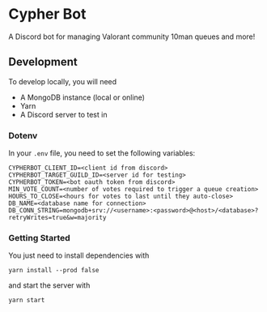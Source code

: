 # Cypher Bot

A Discord bot for managing Valorant community 10man queues and more!

## Development

To develop locally, you will need

- A MongoDB instance (local or online)
- Yarn
- A Discord server to test in

### Dotenv

In your `.env` file, you need to set the following variables:

```
CYPHERBOT_CLIENT_ID=<client id from discord>
CYPHERBOT_TARGET_GUILD_ID=<server id for testing>
CYPHERBOT_TOKEN=<bot oauth token from discord>
MIN_VOTE_COUNT=<number of votes required to trigger a queue creation>
HOURS_TO_CLOSE=<hours for votes to last until they auto-close>
DB_NAME=<database name for connection>
DB_CONN_STRING=mongodb+srv://<username>:<password>@<host>/<database>?retryWrites=true&w=majority
```

### Getting Started

You just need to install dependencies with

```
yarn install --prod false
```

and start the server with

```
yarn start
```
